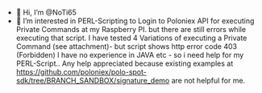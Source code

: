 - 👋 Hi, I’m @NoTi65
- 👀 I’m interested in PERL-Scripting to Login to Poloniex API for executing Private Commands  at  my Raspberry PI.
but there are still errors while executing that script. 
I have tested 4 Variations of executing a Private Command  (see attachment)- but script shows http error code 403 (Forbidden)
I have no experience in JAVA etc - so i need help for my PERL-Script..
Any help appreciated because existing examples at https://github.com/poloniex/polo-spot-sdk/tree/BRANCH_SANDBOX/signature_demo
are not helpful for me.


